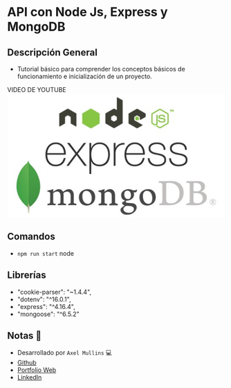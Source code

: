 # API con Node Js, Express y MongoDB

## Descripción General
- Tutorial básico para comprender los conceptos básicos de funcionamiento e inicialización de un proyecto.

VIDEO DE YOUTUBE
[![Node Js - Express - MongoDB](https://raw.githubusercontent.com/AxelMullins/Api-NodeJs_Express_MongoDB-VIDEO/main/public/images/imgPortada.jpeg)](https://youtu.be/hZWBT0Rkzls)

## Comandos
- `npm run start` node

## Librerías
- "cookie-parser": "~1.4.4",
- "dotenv": "^16.0.1",
- "express": "^4.16.4",
- "mongoose": "^6.5.2"

## Notas 📢

- Desarrollado por `Axel Mullins` 💻
- [Github](https://github.com/AxelMullins)
- [Portfolio Web](https://portfolio-axel-mullins.vercel.app/)
- [LinkedIn](https://www.linkedin.com/in/axel-mullins/) 
